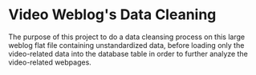 # Video Weblog's Data Cleaning

The purpose of this project to do a data cleansing process on this large weblog flat file containing unstandardized data, before loading only the video-related data into the database table in order to further analyze the video-related webpages. 

